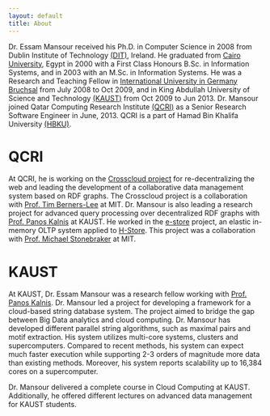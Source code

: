 ```yaml
---
layout: default
title: About
---
```


Dr. Essam Mansour received his Ph.D. in Computer Science in 2008 from Dublin Institute of Technology [(DIT)](http://www.dit.ie/), Ireland. 
He graduated from [Cairo University](http://www.fci.cu.edu.eg/), Egypt in 2000 with a First Class Honours B.Sc. in Information Systems, and in 2003 with an M.Sc. in Information Systems. 
He was a Research and Teaching Fellow in [International University in Germany Bruchsal](http://i-u.de/) from July 2008 to Oct 2009, and in King Abdullah University of Science and Technology [(KAUST)](https://www.kaust.edu.sa/en) from Oct 2009 to Jun 2013. 
Dr. Mansour joined Qatar Computing Research Institute [(QCRI)](http://qcri.com/) as a Senior Research Software Engineer in June, 2013. QCRI is a part of Hamad Bin Khalifa University [(HBKU)](http://www.hbku.edu.qa/). 

# QCRI
At QCRI, he is working on the [Crosscloud project](/projects/crosscloud) for re-decentralizing the web and leading the development of a collaborative data management system based on RDF graphs. The Crosscloud project is a collaboration with [Prof. Tim Berners-Lee](https://en.wikipedia.org/wiki/Tim_Berners-Lee) at MIT. Dr. Mansour is also leading a research project for advanced query processing over decentralized RDF graphs with [Prof. Panos Kalnis](http://web.kaust.edu.sa/faculty/PanosKalnis/) at KAUST. He worked in the [e-store](http://dl.acm.org/citation.cfm?id=2735514) project, an elastic in-memory OLTP system applied to [H-Store](http://hstore.cs.brown.edu/). This project was a collaboration with [Prof. Michael Stonebraker](https://en.wikipedia.org/wiki/Michael_Stonebraker) at MIT.

# KAUST
At KAUST, Dr. Essam Mansour was a research fellow working with [Prof. Panos Kalnis](http://web.kaust.edu.sa/faculty/PanosKalnis/). Dr. Mansour led a project for developing a framework for a cloud-based string database system. The project aimed to bridge the gap between Big Data analytics and cloud computing.
Dr. Mansour has developed different parallel string algorithms, such as maximal pairs and motif extraction. His system utilizes multi-core systems, clusters and supercomputers. Compared to recent methods, his system can expect much faster execution while supporting 2-3 orders of magnitude more data than existing methods. Moreover, his system reports scalability up to 16,384 cores on a supercomputer. 

Dr. Mansour delivered a complete course in Cloud Computing at KAUST. Additionally, he offered different lectures on advanced data management for KAUST students.



